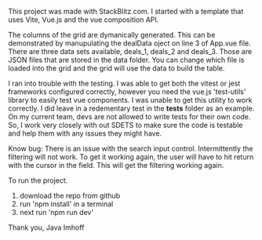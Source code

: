 This project was made with StackBlitz.com. I started with a template that uses Vite, Vue.js and the vue composition API.

The columns of the grid are dymanically generated. This can be demonstrated by manupulating the dealData oject on line 3 of App.vue file. 
There are three data sets available, deals_1, deals_2 and deals_3. Those are JSON files that are stored in the data folder. You can change 
which file is loaded into the grid and the grid will use the data to build the table.

I ran into trouble with the testing. I was able to get both the vitest or jest frameworks configured correctly, however you need the 
vue.js 'test-utils' library to easily test vue components. I was unable to get this utility to work correctly. I did leave in a redementary 
test in the __tests__ folder as an example. On my current team, devs are not allowed to write tests for their own code. So, I work very closely with out SDETS to make 
sure the code is testable and help them with any issues they might have.

Know bug: There is an issue with the search input control. Intermittently the filtering will not work. To get it working again, 
the user will have to hit return with the cursor in the field. This will get the filtering working again.  


To run the project.
1) download the repo from github
2) run 'npm install' in a terminal
3) next run 'npm run dev'

Thank you,
Java Imhoff
   
